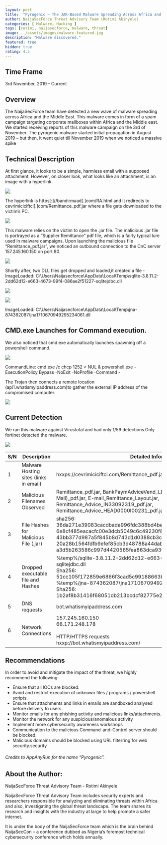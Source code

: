 ```yaml
---
layout: post
title:  "Pyrogenic – The JAR-Based Malware Spreading Across Africa and the Middle East ."
author: NaijaSecForce Threat Advisory Team (Rotimi Akinyele)
categories: [ Malware, Hacking ]
tags: [rotimi, naijasecforce, malware, threat]
image: ../assets/images/malware-featured.jpg
description: "Malware discovered."
featured: true
hidden: true
rating: 4.5
---
```


## Time Frame
3rd November, 2019 - Current

## Overview
The NaijaSecForce team have detected a new wave of malware spreading across Africa and the Middle East. This malware comes in form of a spam campaign targeting corporate mailboxes within Africa and the Middle east.
We started receiving reports of this malware campaign on the 3rd of November. The pyrogenic malware started initial propagation in August 2019 – but then, it went quiet till November 2019 when we noticed a massive spike

## Technical Description

At first glance, it looks to be a simple, harmless email with a supposed attachment. However, on closer look, what looks like an attachment, is an image with a hyperlink.

![](../assets/images/Malware-email-recieved.png)

The hyperlink is https[:]//bandirmaad[.]com/RA.html and it redirects to cevrimiciciftci[.]com/Remittance_pdf.jar where a file gets downloaded to the victim’s PC.

![](../assets/images/malware-file.png)

This malware relies on the victim to open the .jar file. The malicious .jar file is portrayed as a “Supplier Remittance” pdf file, which is a fairly typical lure used in malware campaigns.
Upon launching the malicious file “Remittance_pdf.jar”, we noticed an outbound connection to the CnC server 157.245.160.150 on port 80.

![](../assets/images/Malware-CnC.png)

Shortly after, two DLL files get dropped and loaded,it created a file - ImageLoaded: C:\Users\Naijasecforce\AppData\Local\Temp\sqlite-3.8.11.2-2dd62d12-e663-4673-99f4-086ae2f51227-sqlitejdbc.dll

![](../assets/images/malware-dll1.png)

![](../assets/images/malware-dll2.png)

ImageLoaded: C:\Users\Naijasecforce\AppData\Local\Temp\jna-874362087\jna1710670949295234061.dll

## CMD.exe Launches for Command execution.
We also noticed that cmd.exe automatically launches spawning off a powershell command.

![](../assets/images/malware-powershell.png)

CommandLine: cmd.exe /c chcp 1252 > NUL & powershell.exe -ExecutionPolicy Bypass -NoExit -NoProfile -Command -

The Trojan then connects a remote location (api1.whatismyipaddress.com)to gather the external IP address of the compromised computer:

![](../assets/images/malware-connect.png)


## Current Detection

We ran this malware against Virustotal and had only 1/59 detections.Only fortinet detected the malware.

![](../assets/images/malware-detection.jpg)


| S/N | Description| Detailed Information |
| --- | --- | ---|
| 1 | Malware Hosting sites (links in email) | hxxps://cevrimiciciftci.com/Remittance_pdf.jar, hxxp://bandirmaad.com/RA.html |
| 2 | Malicious Filenames Observed | Remittance_pdf.jar, BankPaymAdviceVend_LLCRep.jar, Remittance_Advice(E-Mail)_pdf.jar, E-mail_Remittance_Layout.jar, Remittance_Advice_IN33092319_pdf.jar, Remittance_Advice_HEAD0000I00231_pdf.jar |
| 3 | File Hashes for Malicious File (.jar) | sha256: 36da271e39083cacdbade996fdc388bd4beef4d00e7d0780de4eb53fd31794db<br>6e8cf485eacacfc00e3dcb5049c6c49230f8f845949ef24794eb457e0a27b7fc<br>43bb377d987a5f845b8d743d1d0388cb3cbe38d9aef4569c40fb14c48fbedcc0<br>20a28b1564fdfb9efef85cb3d48788a44dab8c1ce40754a6f6c666608fe74bf7<br>a3d5b263586c997d4420565fea863dca93697b1587e6e72fce36b96a8e55ae27<br> |
| 4 | Dropped executable file and Hashes | %temp%/sqlite-3.8.11.2-2dd62d12-e663-4673-99f4-086ae2f51227-sqlitejdbc.dll<br>Sha256: 51cc105f172859e6866f3cad5c99188663be503cd4bb618c946b0c83faabf0b8<br>%temp%/jna-874362087\jna1710670949295234061.dll<br>Sha256: 1b2af8b31416f68051db213bcdcf82775e29191b6d069c327988e02e654030ad<br> |
| 5 | DNS requests | bot.whatismyipaddress.com |
| 6 | Network Connections | 157.245.160.150<br>66.171.248.178<br><br>HTTP/HTTPS requests<br>hxxp://bot.whatismyipaddress.com/ |




## Recommendations
In order to avoid and mitigate the impact of the threat, we highly recommend the following:
* Ensure that all IOCs are blocked.
* Avoid and restrict execution of unknown files / programs / powershell scripts.
* Ensure that attachments and links in emails are sandboxed analysed before delivery to users.
* Monitor emails for any phishing activity and malicious links/attachments.
* Monitor the network for any suspicious/anomalous activity
* Implement more cybersecurity awareness workshops
* Communication to the malicious Command-and-Control server should be blocked.
* Malicious domains should be blocked using URL filterring for web security.security

###### Credits to AppAnyRun for the name “Pyrogenic”.

## About the Author:
NaijaSecForce Threat Advisory Team - Rotimi Akinyele 

NaijaSecForce Threat Advisory Team includes security experts and researchers responsible for analyzing and eliminating threats within Africa and also, investigating the global threat landscape. The team shares its research and insights with the industry at large to help promote a safer internet. 

It is under the body of the NaijaSecForce team which is the brain behind NaijaSecCon – a conference dubbed as Nigeria’s foremost technical cybersecurity conference which holds annually.


